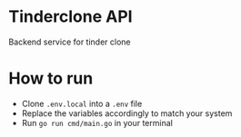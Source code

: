 # Tinderclone API
Backend service for tinder clone

# How to run
- Clone `.env.local` into a `.env` file
- Replace the variables accordingly to match your system
- Run `go run cmd/main.go` in your terminal